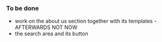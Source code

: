 ### To be done
 - work on the about us section together with its templates - AFTERWARDS NOT NOW
 - the search area and its button
